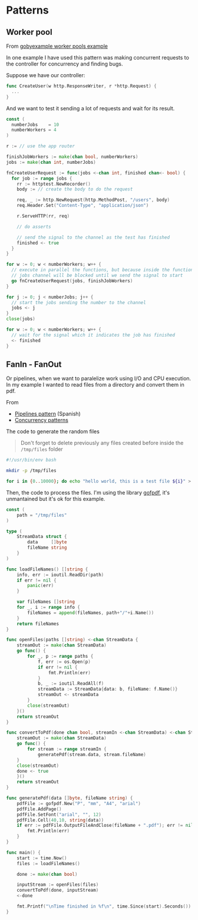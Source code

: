 # Patterns

## Worker pool

From [gobyexample worker pools example](https://gobyexample.com/worker-pools)

In one example I have used this pattern was making concurrent requests to the controller for concurrency and finding bugs.

Suppose we have our controller:

```go
func CreateUser(w http.ResponseWriter, r *http.Request) {
  ...
}
```

And we want to test it sending a lot of requests and wait for its result.

```go
const (
  numberJobs    = 10
  numberWorkers = 4
)

r := // use the app router

finishJobWorkers := make(chan bool, numberWorkers)
jobs := make(chan int, numberJobs)

fnCreateUserRequest := func(jobs <-chan int, finished chan<- bool) {
  for job := range jobs {
    rr := httptest.NewRecorder()
    body := // create the body to do the request

    req, _ := http.NewRequest(http.MethodPost, "/users", body)
    req.Header.Set("Content-Type", "application/json")

    r.ServeHTTP(rr, req)

    // do asserts

    // send the signal to the channel as the test has finished
    finished <- true
  }
}

for w := 0; w < numberWorkers; w++ {
  // execute in parallel the functions, but because inside the function the 
  // jobs channel will be blocked until we send the signal to start
  go fnCreateUserRequest(jobs, finishJobWorkers)
}

for j := 0; j < numberJobs; j++ {
  // start the jobs sending the number to the channel
  jobs <- j
}
close(jobs)

for w := 0; w < numberWorkers; w++ {
  // wait for the signal which it indicates the job has finished
  <- finished
}
```

## FanIn - FanOut

Or pipelines, when we want to paralelize work using I/O and CPU execution.
In my example I wanted to read files from a directory and convert them in pdf.

From
- [Pipelines pattern](https://blog.friendsofgo.tech/posts/patrones-de-concurrencia-pipeline/) (Spanish)
- [Concurrency patterns](https://medium.com/@thejasbabu/concurrency-patterns-golang-5c5e1bcd0833)

The code to generate the random files

> Don't forget to delete previously any files created before inside the `/tmp/files` folder

```bash
#!/usr/bin/env bash

mkdir -p /tmp/files

for i in {0..10000}; do echo "hello world, this is a test file ${i}" > "/tmp/files/File$(printf "%03d" "$i").txt"; done
```

Then, the code to process the files. I'm using the library [gofpdf](github.com/jung-kurt/gofpdf), it's unmantained but it's ok for this example.

```go
const (
	path = "/tmp/files"
)

type (
	StreamData struct {
		data     []byte
		fileName string
	}
)

func loadFileNames() []string {
	info, err := ioutil.ReadDir(path)
	if err != nil {
		panic(err)
	}

	var fileNames []string
	for _, i := range info {
		fileNames = append(fileNames, path+"/"+i.Name())
	}
	return fileNames
}

func openFiles(paths []string) <-chan StreamData {
	streamOut := make(chan StreamData)
	go func() {
		for _, p := range paths {
			f, err := os.Open(p)
			if err != nil {
				fmt.Println(err)
			}
			b, _ := ioutil.ReadAll(f)
			streamData := StreamData{data: b, fileName: f.Name()}
			streamOut <- streamData
		}
		close(streamOut)
	}()
	return streamOut
}

func convertToPdf(done chan bool, streamIn <-chan StreamData) <-chan StreamData {
	streamOut := make(chan StreamData)
	go func() {
		for stream := range streamIn {
			generatePdf(stream.data, stream.fileName)
    }
    close(streamOut)
    done <- true
	}()
	return streamOut
}

func generatePdf(data []byte, fileName string) {
	pdfFile := gofpdf.New("P", "mm", "A4", "arial")
	pdfFile.AddPage()
	pdfFile.SetFont("arial", "", 12)
	pdfFile.Cell(40,10, string(data))
	if err := pdfFile.OutputFileAndClose(fileName + ".pdf"); err != nil {
		fmt.Println(err)
	}
}

func main() {
	start := time.Now()
	files := loadFileNames()

	done := make(chan bool)

	inputStream := openFiles(files)
	convertToPdf(done, inputStream)
	<-done

	fmt.Printf("\nTime finished in %f\n", time.Since(start).Seconds())
}
```